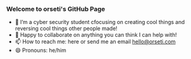 ### Welcome to orseti's GitHub Page


- 🌱 I’m a cyber security student cfocusing on creating cool things and reversing cool things other people made!
- 👯 Happy to collaborate on anything you can think I can help with! 
- 📫 How to reach me: here or send me an email hello@orseti.com
- 😄 Pronouns: he/him

